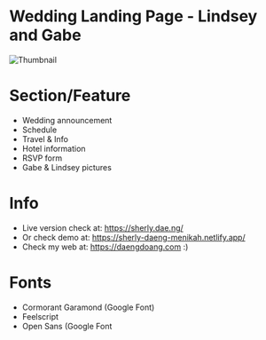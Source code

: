 # Wedding Landing Page - Lindsey and Gabe

![Thumbnail](/image/landing_thumbnail.png)


# Section/Feature
- Wedding announcement
- Schedule
- Travel & Info
- Hotel information
- RSVP form
- Gabe & Lindsey pictures



# Info
- Live version check at: https://sherly.dae.ng/
- Or check demo at: https://sherly-daeng-menikah.netlify.app/
- Check my web at: https://daengdoang.com :)

# Fonts
- Cormorant Garamond (Google Font)
- Feelscript
- Open Sans (Google Font

